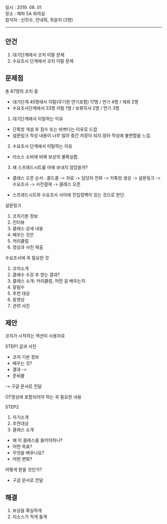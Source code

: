 일시 : 2019. 08. 01  
장소 : 패파 5A 회의실  
참석자 : 신민수, 안내희, 최윤지 (3명)

----------

## 안건  
  
1. 대기단계에서 코치 이탈 문제 
2. 수요조사 단계에서 코치 이탈 문제 

## 문제점  

총 87명의 코치 중 
- 대기단계 45명에서 이탈(무기한 연기포함) 17명 / 연기 4명 / 제외 2명
- 수요조사단계에서 33명 이탈 1명 / 보류의사 2명 / 연기 3명 

1. 대기단계에서 이탈하는 이유 
- 단톡방 개설 후 잠수 또는 바쁘다는 이유로 드랍  
- 설문링크 작성 내용이 너무 많아 중간 저장이 되지 않아 작성에 불편함을 느낌. 
   
2. 수요조사 단계에서 이탈하는 이유 
- 리소스 소비에 비해 보상의 불확실함. 
   
3. 왜 스프레드시트를 아예 보내지 않았을까? 
- 클래스 오픈 순서 : 콜드콜 -> 자료 -> 담당자 전화 -> 카톡방 생성 -> 설문링크 -> 수요조사 -> 사전결제 -> 클래스 오픈 

* 스프레드시트와 수요조사 사이에 진입장벽이 있는 것으로 판단.  

설문링크 
1. 코치기본 정보 
2. 인터뷰 
3. 클래스 상세 내용
4. 배우는 것은 
5. 커리큘럼
6. 영상과 사진 제출 


수요조사에 꼭 필요한 것 
1. 코치소개 
2. 클래수 수강 후 얻는 결과? 
3. 클래스 소개: 커리큘럼, 어떤 걸 배우는지  
4. 알림수 
5. 추천 대상  
6. 동영상
7. 관련 사진 


## 제안 

코치가 시작하는 액션이 사용자로 

STEP1
글과 사진  
- 코치 기본 정보 
- 배우는 것? 
- 결과 ->  
- 준비물 

-> 구글 문서로 전달 


OT영상에 포함되어야 하는 꼭 필요한 내용 

STEP2

1. 자기소개 
2. 추천대상
3. 클래스 소개 
- 왜 이 클래스를 들어야하나? 
- 어떤 목표?
- 무엇을 배우나요?
- 어떤 변화?

어떻게 받을 것인가? 

- 구글 문서로 전달 
     
## 해결 

1. 보상을 확실하게 
2. 리소스가 적게 들게 
